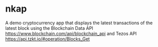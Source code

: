 # nkap

A demo cryptocurrency app that displays the latest transactions of the latest block using the Blockchain Data API https://www.blockchain.com/api/blockchain_api and Tezos API https://api.tzkt.io/#operation/Blocks_Get
